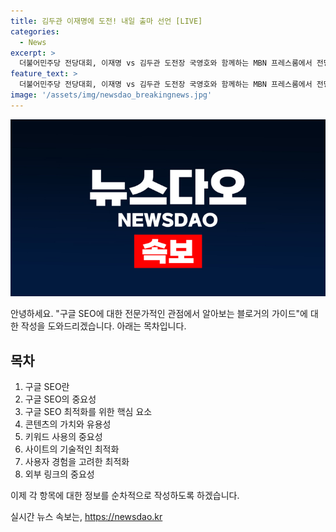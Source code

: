 ```yaml
---
title: 김두관 이재명에 도전! 내일 출마 선언 [LIVE]
categories:
  - News
excerpt: >
  더불어민주당 전당대회, 이재명 vs 김두관 도전장 국영호와 함께하는 MBN 프레스룸에서 전당대회 관련 논의! 이종근 전 데일리안 논설실장과 장현주 더불어민주당 법률위 부위원장이 함께합니다. 정당의 미래를 좌우할 이번 전당대회의 이슈를 놓쳐선 안 됩니다.
feature_text: >
  더불어민주당 전당대회, 이재명 vs 김두관 도전장 국영호와 함께하는 MBN 프레스룸에서 전당대회 관련 논의! 이종근 전 데일리안 논설실장과 장현주 더불어민주당 법률위 부위원장이 함께합니다. 정당의 미래를 좌우할 이번 전당대회의 이슈를 놓쳐선 안 됩니다.
image: '/assets/img/newsdao_breakingnews.jpg'
---
```


<p><img src="/assets/img/newsdao_breakingnews.jpg" alt="pcversion 속보" /></p>

<p>안녕하세요. "구글 SEO에 대한 전문가적인 관점에서 알아보는 블로거의 가이드"에 대한 작성을 도와드리겠습니다. 아래는 목차입니다.</p>

<h2 data-ke-size="size26">목차</h2>

<ol>
    <li>구글 SEO란</li>
    <li>구글 SEO의 중요성</li>
    <li>구글 SEO 최적화를 위한 핵심 요소</li>
    <li>콘텐츠의 가치와 유용성</li>
    <li>키워드 사용의 중요성</li>
    <li>사이트의 기술적인 최적화</li>
    <li>사용자 경험을 고려한 최적화</li>
    <li>외부 링크의 중요성</li>
</ol>

<p>이제 각 항목에 대한 정보를 순차적으로 작성하도록 하겠습니다.</p>
실시간 뉴스 속보는, <a href="https://newsdao.kr" rel="dofollow">https://newsdao.kr</a>


